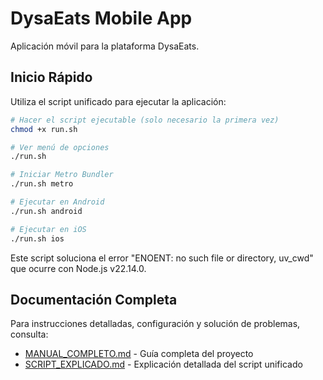 # DysaEats Mobile App

Aplicación móvil para la plataforma DysaEats.

## Inicio Rápido

Utiliza el script unificado para ejecutar la aplicación:

```bash
# Hacer el script ejecutable (solo necesario la primera vez)
chmod +x run.sh

# Ver menú de opciones
./run.sh

# Iniciar Metro Bundler
./run.sh metro

# Ejecutar en Android
./run.sh android

# Ejecutar en iOS
./run.sh ios
```

Este script soluciona el error "ENOENT: no such file or directory, uv_cwd" que ocurre con Node.js v22.14.0.

## Documentación Completa

Para instrucciones detalladas, configuración y solución de problemas, consulta:

- [MANUAL_COMPLETO.md](../MANUAL_COMPLETO.md) - Guía completa del proyecto
- [SCRIPT_EXPLICADO.md](../SCRIPT_EXPLICADO.md) - Explicación detallada del script unificado